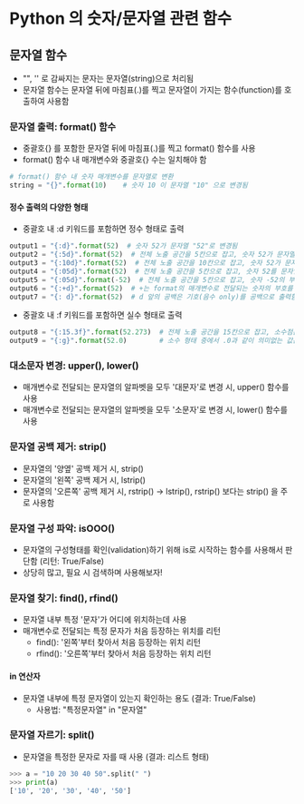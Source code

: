 # Python 의 숫자/문자열 관련 함수

## 문자열 함수
- "", '' 로 감싸지는 문자는 문자열(string)으로 처리됨
- 문자열 함수는 문자열 뒤에 마침표(.)를 찍고 문자열이 가지는 함수(function)를 호출하여 사용함

### 문자열 출력: format() 함수
- 중괄호{} 를 포함한 문자열 뒤에 마침표(.)를 찍고 format() 함수를 사용
- format() 함수 내 매개변수와 중괄호{} 수는 일치해야 함
``` python
# format() 함수 내 숫자 매개변수를 문자열로 변환
string = "{}".format(10)    # 숫자 10 이 문자열 "10" 으로 변경됨
```
#### 정수 출력의 다양한 형태
- 중괄호 내 :d 키워드를 포함하면 정수 형태로 출력
``` python
output1 = "{:d}".format(52)  # 숫자 52가 문자열 "52"로 변경됨
output2 = "{:5d}".format(52)  # 전체 노출 공간을 5칸으로 잡고, 숫자 52가 문자열로 변경됨
output3 = "{:10d}".format(52)  # 전체 노출 공간을 10칸으로 잡고, 숫자 52가 문자열로 변경됨
output4 = "{:05d}".format(52)  # 전체 노출 공간을 5칸으로 잡고, 숫자 52를 문자열로 변경 후 남은 공간은 '0'으로 채움    # 00052
output5 = "{:05d}".format(-52)  # 전체 노출 공간을 5칸으로 잡고, 숫자 -52의 부호(음수)를 맨 앞에 두고 숫자는 맨 뒤에 보내고 나머지는 '0'으로 채움  # -0052
output6 = "{:+d}".format(52)  # +는 format의 매개변수로 전달되는 숫자의 부호를 출력함  # +52
output7 = "{: d}".format(52)  # d 앞의 공백은 기호(음수 only)를 공백으로 출력함      #  52
```
- 중괄호 내 :f 키워드를 포함하면 실수 형태로 출력
``` python
output8 = "{:15.3f}".format(52.273)  # 전체 노출 공간을 15칸으로 잡고, 소수점은 3자리(3f)만 출력함
output9 = "{:g}".format(52.0)        # 소수 형태 중에서 .0과 같이 의미없는 값은 제거 후 출력함  # 52
```

### 대소문자 변경: upper(), lower()
- 매개변수로 전달되는 문자열의 알파벳을 모두 '대문자'로 변경 시, upper() 함수를 사용
- 매개변수로 전달되는 문자열의 알파벳을 모두 '소문자'로 변경 시, lower() 함수를 사용

### 문자열 공백 제거: strip()
- 문자열의 '양옆' 공백 제거 시, strip()
- 문자열의 '왼쪽' 공백 제거 시, lstrip()
- 문자열의 '오른쪽' 공백 제거 시, rstrip()
-> lstrip(), rstrip() 보다는 strip() 을 주로 사용함

### 문자열 구성 파악: isOOO()
- 문자열의 구성형태를 확인(validation)하기 위해 is로 시작하는 함수를 사용해서 판단함 (리턴: True/False)
- 상당히 많고, 필요 시 검색하며 사용해보자!

### 문자열 찾기: find(), rfind()
- 문자열 내부 특정 '문자'가 어디에 위치하는데 사용
- 매개변수로 전달되는 특정 문자가 처음 등장하는 위치를 리턴
  - find(): '왼쪽'부터 찾아서 처음 등장하는 위치 리턴
  - rfind(): '오른쪽'부터 찾아서 처음 등장하는 위치 리턴
#### in 연산자
- 문자열 내부에 특정 문자열이 있는지 확인하는 용도 (결과: True/False)
  - 사용법: "특정문자열" in "문자열"

### 문자열 자르기: split()
- 문자열을 특정한 문자로 자를 때 사용 (결과: 리스트 형태)
``` python
>>> a = "10 20 30 40 50".split(" ")
>>> print(a)
['10', '20', '30', '40', '50']
```


